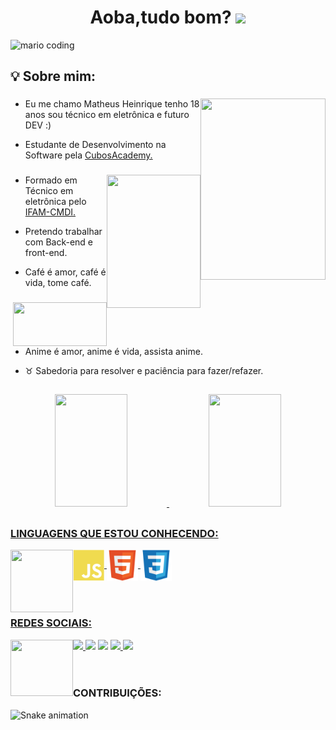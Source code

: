 <h1 align="center" >Aoba,tudo bom?  <img src="https://media.giphy.com/media/hvRJCLFzcasrR4ia7z/giphy.gif" width="30px"></h1>

![mario coding](https://i.imgur.com/1ZvVkDc.gif)

## 💡 Sobre mim:
###  <img align="right" width="200px" height="290px" src="https://user-images.githubusercontent.com/74678483/155821617-e65f9a0c-01a1-4866-abf5-8e1795591e5b.gif">
- Eu me chamo Matheus Heinrique tenho 18 anos sou técnico em eletrônica e futuro DEV :) 

- Estudante de Desenvolvimento na Software pela <a href="https://github.com/cubos-academy">CubosAcademy.</a>
 ###  <img align="right" width="150px" height="213px" src="https://user-images.githubusercontent.com/74678483/159194534-443568cd-2107-4112-8c48-58a0364849a7.gif"> 
- Formado em Técnico em eletrônica pelo  <a href="http://www2.ifam.edu.br/campus/cmdi">IFAM-CMDI.</a>

- Pretendo trabalhar com Back-end e front-end.

- Café é amor, café é vida, tome café.
###  <img align="right" width="150px" height="70px" src="https://i.pinimg.com/originals/4f/2d/a6/4f2da6dfcf48e48a5715c8a13dcc44f1.gif">
- Anime é amor, anime é vida, assista anime.

- ♉ Sabedoria para resolver e paciência para fazer/refazer.

##

<div align="center">

  <a href="https://github.com/K4binho">
  <img width="48%", img height="180em" src="https://github-readme-stats.vercel.app/api?username=K4binho&show_icons=true&theme=midnight-purple&include_all_commits=true&count_private=true"/>
  <img width="48%", img height="180em" src="https://github-readme-stats.vercel.app/api/top-langs/?username=K4binho&layout=compact&langs_count=7&theme=midnight-purple"/>  
   
</div>

##  

###        LINGUAGENS QUE ESTOU CONHECENDO:
 
<div align-items="center">
 
<img align="left" width="100px" height="100px" src="https://network.grupoabril.com.br/wp-content/uploads/sites/4/2016/12/anime-tired.gif">   
  <img align="center" alt="Js" height="50" width="50" src="https://raw.githubusercontent.com/devicons/devicon/master/icons/javascript/javascript-plain.svg">
  <img align="center" alt="HTML" height="50" width="50" src="https://raw.githubusercontent.com/devicons/devicon/master/icons/html5/html5-original.svg">
  <img align="center" alt="CSS" height="50" width="50" src="https://raw.githubusercontent.com/devicons/devicon/master/icons/css3/css3-original.svg">
   <br><br><br>
 
</div>

 
###        REDES SOCIAIS:

<div align-items="center">
      <img align="left" width="100px" height="90px" src="https://c.tenor.com/__Nrx1uRHfQAAAAC/nao-tomori-nao.gif">   
      <a href = "mailto:heinriquem158@gmail.com"><img src="https://img.shields.io/badge/-Gmail-%23333?style=for-the-badge&logo=gmail&logoColor=white" target="_blank">       </a>
      <a href="https://www.linkedin.com/in/matheus-heinrique-888312182/" target="_blank"><img src="https://img.shields.io/badge/-LinkedIn-%230077B5?style=for-the-badge&logo=linkedin&logoColor=white" target="_blank"></a> 
      <a href="https://www.youtube.com/channel/UCr6xsD3VrYNbmq0KLLCXNLg" target="_blank"><img src="https://img.shields.io/badge/YouTube-FF0000?style=for-the-badge&logo=youtube&logoColor=white" target="_blank"></a>
      <a href="https://www.instagram.com/m_heinrique/" target="_blank"><img src="https://img.shields.io/badge/-Instagram-%23E4405F?style=for-the-badge&logo=instagram&logoColor=white" target="_blank">
      </a>
      <a href="https://github.com/K4binho"><img src="https://img.shields.io/badge/-Github-%23333?style=for-the-badge&logo=github&logoColor=white" target="_blank">
      </a>
   <br><br><br>
</div>

###  CONTRIBUIÇÕES:
        
  ![Snake animation](https://github.com/K4binho/K4binho/blob/output/github-contribution-grid-snake.svg)

